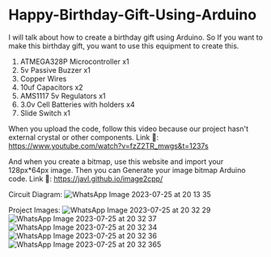 # Happy-Birthday-Gift-Using-Arduino
I will talk about how to create a birthday gift using Arduino. So If you want to make this birthday gift, you want to use this equipment to create this.

1. ATMEGA328P Microcontroller x1
2. 5v Passive Buzzer x1
3. Copper Wires
4. 10uf Capacitors x2
5. AMS1117 5v Regulators x1
6. 3.0v Cell Batteries with holders x4
7. Slide Switch x1

When you upload the code, follow this video because our project hasn't external crystal or other components.
Link 🔗: https://www.youtube.com/watch?v=fzZ2TR_mwgs&t=1237s

And when you create a bitmap, use this website and import your 128px*64px image. Then you can Generate your image bitmap Arduino code.
Link 🔗: https://javl.github.io/image2cpp/

Circuit Diagram:
![WhatsApp Image 2023-07-25 at 20 13 35](https://github.com/arduinoclassroom/Happy-Birthday-Gift-Using-Arduino/assets/92985498/06a033c2-1f2b-4769-8c3c-7d76d013de14)

Project Images:
![WhatsApp Image 2023-07-25 at 20 32 29](https://github.com/arduinoclassroom/Happy-Birthday-Gift-Using-Arduino/assets/92985498/2b19bbfb-56bb-412d-89d0-93d8675ab3f1)
![WhatsApp Image 2023-07-25 at 20 32 37](https://github.com/arduinoclassroom/Happy-Birthday-Gift-Using-Arduino/assets/92985498/d796f457-66b1-4812-9424-247c5a4b59a8)
![WhatsApp Image 2023-07-25 at 20 32 34](https://github.com/arduinoclassroom/Happy-Birthday-Gift-Using-Arduino/assets/92985498/c7097eb7-e39b-4302-bb2e-671045ee30cb)
![WhatsApp Image 2023-07-25 at 20 32 36](https://github.com/arduinoclassroom/Happy-Birthday-Gift-Using-Arduino/assets/92985498/bf82d039-eb0d-40ba-afeb-1abb5e549871)
![WhatsApp Image 2023-07-25 at 20 32 365](https://github.com/arduinoclassroom/Happy-Birthday-Gift-Using-Arduino/assets/92985498/6802c71f-0fd5-47b6-8d62-8f81e7baacbb)
